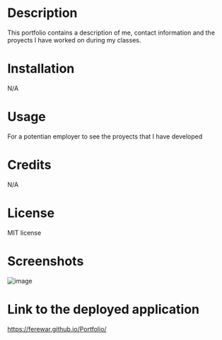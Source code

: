 # Description
This portfolio contains a description of me, contact information and the proyects I have worked on during my classes.

# Installation
N/A

# Usage
For a potentian employer to see the proyects that I have developed

# Credits
N/A

# License 
MIT license

# Screenshots
![image](https://github.com/ferewar/Portfolio/assets/73423237/bae66412-f7d7-4a8f-9373-915e32af0297)

# Link to the deployed application
https://ferewar.github.io/Portfolio/
